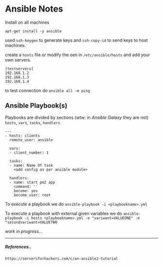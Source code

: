 # Ansible Notes

Install on all machines

`apt-get install -y ansible`

used `ssh-keygen` to generate keys and `ssh-copy-id` to send keys to host machines.

create a `hosts` file or modify the oen in `/etc/ansible/hosts` and add your own servers.
```
[testservers]
192.168.1.2
192.168.1.3
192.168.1.4
```

to test connection do `ansible all -m ping`

## Ansible Playbook(s)


Playbooks are divided by sections (wtw: in _Ansible Galaxy_ they are not) `hosts`, `vars`, `tasks`, `handlers`

```
---
- hosts: clients
  remote_user: ansible

  vars:
  - client_number: 1

  tasks:
  - name: Name Of task
    <add config as per ansible module>

  handlers:
  - name: start pm2 app
    command: ''
    become: yes
    become_user: root

```

To execute a playbook we do `ansible-playbook -i <playbookname>.yml`

To execute a playbook with external given variables we do `ansible-playbook -i hosts <playbookname>.yml -e "variwant=VALUEONE" -e "secondvariwant=VALUETWO`


_work in progress..._

***

##### References..

```
https://serversforhackers.com/c/an-ansible2-tutorial
```
